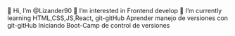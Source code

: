 👋 Hi, I’m @Lizander90
👀 I’m interested in Frontend develop
🌱 I’m currently learning HTML,CSS,JS,React, git-gitHub
Aprender manejo de versiones con git-gitHub Iniciando Boot-Camp de control de versiones
